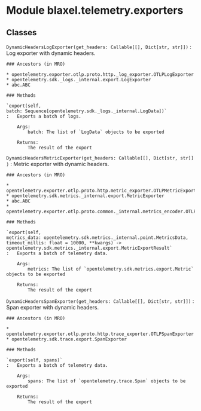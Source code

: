 Module blaxel.telemetry.exporters
=================================

Classes
-------

`DynamicHeadersLogExporter(get_headers: Callable[[], Dict[str, str]])`
:   Log exporter with dynamic headers.

    ### Ancestors (in MRO)

    * opentelemetry.exporter.otlp.proto.http._log_exporter.OTLPLogExporter
    * opentelemetry.sdk._logs._internal.export.LogExporter
    * abc.ABC

    ### Methods

    `export(self, batch: Sequence[opentelemetry.sdk._logs._internal.LogData])`
    :   Exports a batch of logs.
        
        Args:
            batch: The list of `LogData` objects to be exported
        
        Returns:
            The result of the export

`DynamicHeadersMetricExporter(get_headers: Callable[[], Dict[str, str]])`
:   Metric exporter with dynamic headers.

    ### Ancestors (in MRO)

    * opentelemetry.exporter.otlp.proto.http.metric_exporter.OTLPMetricExporter
    * opentelemetry.sdk.metrics._internal.export.MetricExporter
    * abc.ABC
    * opentelemetry.exporter.otlp.proto.common._internal.metrics_encoder.OTLPMetricExporterMixin

    ### Methods

    `export(self, metrics_data: opentelemetry.sdk.metrics._internal.point.MetricsData, timeout_millis: float = 10000, **kwargs) ‑> opentelemetry.sdk.metrics._internal.export.MetricExportResult`
    :   Exports a batch of telemetry data.
        
        Args:
            metrics: The list of `opentelemetry.sdk.metrics.export.Metric` objects to be exported
        
        Returns:
            The result of the export

`DynamicHeadersSpanExporter(get_headers: Callable[[], Dict[str, str]])`
:   Span exporter with dynamic headers.

    ### Ancestors (in MRO)

    * opentelemetry.exporter.otlp.proto.http.trace_exporter.OTLPSpanExporter
    * opentelemetry.sdk.trace.export.SpanExporter

    ### Methods

    `export(self, spans)`
    :   Exports a batch of telemetry data.
        
        Args:
            spans: The list of `opentelemetry.trace.Span` objects to be exported
        
        Returns:
            The result of the export